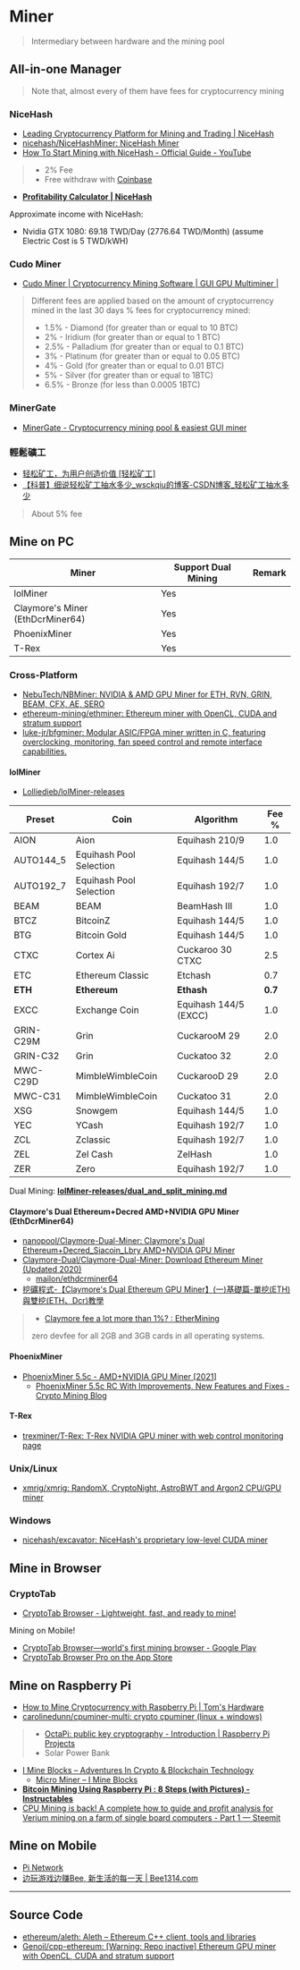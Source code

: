 # Miner

> Intermediary between hardware and the mining pool

## All-in-one Manager

> Note that, almost every of them have fees for cryptocurrency mining

### NiceHash

* [Leading Cryptocurrency Platform for Mining and Trading | NiceHash](https://www.nicehash.com/)
* [nicehash/NiceHashMiner: NiceHash Miner](https://github.com/nicehash/NiceHashMiner)
* [How To Start Mining with NiceHash - Official Guide - YouTube](https://www.youtube.com/watch?v=YkG9TStbhVo)

> * 2% Fee
> * Free withdraw with [Coinbase](Managing.md#Coinbase)

* [**Profitability Calculator | NiceHash**](https://www.nicehash.com/profitability-calculator)

Approximate income with NiceHash:

* Nvidia GTX 1080: 69.18 TWD/Day (2776.64 TWD/Month) (assume Electric Cost is 5 TWD/kWH)

### Cudo Miner

* [Cudo Miner | Cryptocurrency Mining Software | GUI GPU Multiminer |](https://www.cudominer.com/)

> Different fees are applied based on the amount of cryptocurrency mined in the last 30 days
> % fees for cryptocurrency mined:
>
> * 1.5% - Diamond (for greater than or equal to 10 BTC)
> * 2% - Iridium (for greater than or equal to 1 BTC)
> * 2.5% - Palladium (for greater than or equal to 0.1 BTC)
> * 3% - Platinum (for greater than or equal to 0.05 BTC)
> * 4% - Gold (for greater than or equal to 0.01 BTC)
> * 5% - Silver (for greater than or equal to 1BTC)
> * 6.5% - Bronze (for less than 0.0005 1BTC)

### MinerGate

* [MinerGate - Cryptocurrency mining pool & easiest GUI miner](https://minergate.com/)

### 輕鬆礦工

* [轻松矿工，为用户创造价值 [轻松矿工]](http://www.qskg.top/)
* [【科普】细说轻松矿工抽水多少_wsckqiu的博客-CSDN博客_轻松矿工抽水多少](https://blog.csdn.net/wsckqiu/article/details/110806818)

> About 5% fee

## Mine on PC

| Miner                            | Support Dual Mining | Remark |
| -------------------------------- | ------------------- | ------ |
| lolMiner                         | Yes                 |        |
| Claymore's Miner (EthDcrMiner64) | Yes                 |        |
| PhoenixMiner                     | Yes                 |        |
| T-Rex                            | Yes                 |        |

### Cross-Platform

* [NebuTech/NBMiner: NVIDIA & AMD GPU Miner for ETH, RVN, GRIN, BEAM, CFX, AE, SERO](https://github.com/NebuTech/NBMiner)
* [ethereum-mining/ethminer: Ethereum miner with OpenCL, CUDA and stratum support](https://github.com/ethereum-mining/ethminer)
* [luke-jr/bfgminer: Modular ASIC/FPGA miner written in C, featuring overclocking, monitoring, fan speed control and remote interface capabilities.](https://github.com/luke-jr/bfgminer)

#### lolMiner

* [Lolliedieb/lolMiner-releases](https://github.com/Lolliedieb/lolMiner-releases)

| Preset    | Coin                    | Algorithm             | Fee %   |
| --------- | ----------------------- | --------------------- | ------- |
| AION      | Aion                    | Equihash 210/9        | 1.0     |
| AUTO144_5 | Equihash Pool Selection | Equihash 144/5        | 1.0     |
| AUTO192_7 | Equihash Pool Selection | Equihash 192/7        | 1.0     |
| BEAM      | BEAM                    | BeamHash III          | 1.0     |
| BTCZ      | BitcoinZ                | Equihash 144/5        | 1.0     |
| BTG       | Bitcoin Gold            | Equihash 144/5        | 1.0     |
| CTXC      | Cortex Ai               | Cuckaroo 30 CTXC      | 2.5     |
| ETC       | Ethereum Classic        | Etchash               | 0.7     |
| **ETH**   | **Ethereum**            | **Ethash**            | **0.7** |
| EXCC      | Exchange Coin           | Equihash 144/5 (EXCC) | 1.0     |
| GRIN-C29M | Grin                    | CuckarooM 29          | 2.0     |
| GRIN-C32  | Grin                    | Cuckatoo 32           | 2.0     |
| MWC-C29D  | MimbleWimbleCoin        | CuckarooD 29          | 2.0     |
| MWC-C31   | MimbleWimbleCoin        | Cuckatoo 31           | 2.0     |
| XSG       | Snowgem                 | Equihash 144/5        | 1.0     |
| YEC       | YCash                   | Equihash 192/7        | 1.0     |
| ZCL       | Zclassic                | Equihash 192/7        | 1.0     |
| ZEL       | Zel Cash                | ZelHash               | 1.0     |
| ZER       | Zero                    | Equihash 192/7        | 1.0     |

Dual Mining: [**lolMiner-releases/dual_and_split_mining.md**](https://github.com/Lolliedieb/lolMiner-releases/blob/master/dual_and_split_mining.md)

#### Claymore's Dual Ethereum+Decred AMD+NVIDIA GPU Miner (EthDcrMiner64)

* [nanopool/Claymore-Dual-Miner: Claymore's Dual Ethereum+Decred_Siacoin_Lbry AMD+NVIDIA GPU Miner](https://github.com/nanopool/Claymore-Dual-Miner)
* [Claymore-Dual/Claymore-Dual-Miner: Download Ethereum Miner (Updated 2020)](https://github.com/Claymore-Dual/Claymore-Dual-Miner)
  * [mailon/ethdcrminer64](https://hub.docker.com/r/mailon/ethdcrminer64)
* [挖礦程式-【Claymore's Dual Ethereum GPU Miner】(一)基礎篇-單挖(ETH)與雙挖(ETH、Dcr)教學](https://hold-man.blogspot.com/2018/08/claymores-dual-ethereum-gpu-miner.html)

> * [Claymore fee a lot more than 1%? : EtherMining](https://www.reddit.com/r/EtherMining/comments/7bf9ra/claymore_fee_a_lot_more_than_1/)
>
> zero devfee for all 2GB and 3GB cards in all operating systems.

#### PhoenixMiner

* [PhoenixMiner 5.5c - AMD+NVIDIA GPU Miner [2021]](https://phoenixminer.org/)
  * [PhoenixMiner 5.5c RC With Improvements, New Features and Fixes - Crypto Mining Blog](https://cryptomining-blog.com/12491-phoenixminer-5-5c-rc-with-improvements-new-features-and-fixes/)

#### T-Rex

* [trexminer/T-Rex: T-Rex NVIDIA GPU miner with web control monitoring page](https://github.com/trexminer/T-Rex)

### Unix/Linux

* [xmrig/xmrig: RandomX, CryptoNight, AstroBWT and Argon2 CPU/GPU miner](https://github.com/xmrig/xmrig)

### Windows

* [nicehash/excavator: NiceHash's proprietary low-level CUDA miner](https://github.com/nicehash/excavator)

## Mine in Browser

### CryptoTab

* [CryptoTab Browser - Lightweight, fast, and ready to mine!](https://cryptobrowser.site/en/)

Mining on Mobile!

* [CryptoTab Browser—world's first mining browser - Google Play](https://play.google.com/store/apps/details?id=com.cryptotab.android)
* [‎CryptoTab Browser Pro on the App Store](https://apps.apple.com/app/cryptotab-browser-pro/id1524974223)

## Mine on Raspberry Pi

* [How to Mine Cryptocurrency with Raspberry Pi | Tom's Hardware](https://www.tomshardware.com/how-to/mine-cryptocurrency-raspberry-pi)
* [carolinedunn/cpuminer-multi: crypto cpuminer (linux + windows)](https://github.com/carolinedunn/cpuminer-multi)

> * [OctaPi: public key cryptography - Introduction | Raspberry Pi Projects](https://projects.raspberrypi.org/en/projects/octapi-public-key-cryptography)
> * Solar Power Bank

* [I Mine Blocks – Adventures In Crypto & Blockchain Technology](https://imineblocks.com/)
  * [Micro Miner – I Mine Blocks](http://imineblocks.com/micro-miner/)
* [**Bitcoin Mining Using Raspberry Pi : 8 Steps (with Pictures) - Instructables**](https://www.instructables.com/Bitcoin-Mining-using-Raspberry-Pi/)
* [CPU Mining is back! A complete how to guide and profit analysis for Verium mining on a farm of single board computers - Part 1 — Steemit](https://steemit.com/verium/@birty/cpu-mining-is-back-a-complete-how-to-guide-and-profit-analysis-for-verium-mining-on-a-farm-of-single-board-computers-part-1)

## Mine on Mobile

* [Pi Network](https://minepi.com/#download)
* [边玩游戏边赚Bee, 新生活的每一天 | Bee1314.com](https://bee1314.com/sc/index.html)

---

## Source Code

* [ethereum/aleth: Aleth – Ethereum C++ client, tools and libraries](https://github.com/ethereum/aleth)
* [Genoil/cpp-ethereum: [Warning: Repo inactive] Ethereum GPU miner with OpenCL, CUDA and stratum support](https://github.com/Genoil/cpp-ethereum)
